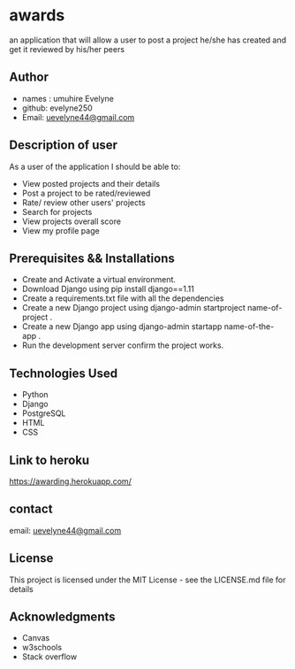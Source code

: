 # awards
 an application that will allow a user to post a project he/she has created and get it reviewed by his/her peers

## Author
* names : umuhire Evelyne
* github: evelyne250
* Email: uevelyne44@gmail.com

## Description of user 
As a user of the application I should be able to:
* View posted projects and their details
* Post a project to be rated/reviewed
* Rate/ review other users' projects
* Search for projects 
* View projects overall score
* View my profile page

## Prerequisites && Installations
* Create and Activate a virtual environment.
* Download Django using pip install django==1.11
* Create a requirements.txt file with all the dependencies
* Create a new Django project using django-admin startproject name-of-project .
* Create a new Django app using django-admin startapp name-of-the-app .
* Run the development server confirm the project works.

## Technologies Used
* Python
* Django
* PostgreSQL
* HTML
* CSS

## Link to heroku
https://awarding.herokuapp.com/

## contact
email: uevelyne44@gmail.com

## License
This project is licensed under the MIT License - see the LICENSE.md file for details

## Acknowledgments
* Canvas
* w3schools
* Stack overflow

